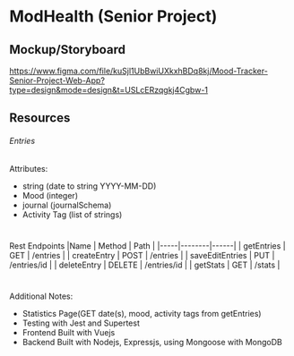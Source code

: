 # ModHealth (Senior Project)

## Mockup/Storyboard
https://www.figma.com/file/kuSjl1UbBwiUXkxhBDq8kj/Mood-Tracker-Senior-Project-Web-App?type=design&mode=design&t=USLcERzqgkj4Cgbw-1

## Resources
###### Entries
Attributes:
- string (date to string YYYY-MM-DD)
- Mood (integer)
- journal (journalSchema)
- Activity Tag (list of strings)

#
Rest Endpoints
|Name | Method | Path |
|-----|--------|------|
| getEntries | GET | /entries |
| createEntry | POST | /entries |
| saveEditEntries | PUT | /entries/id |
| deleteEntry | DELETE | /entries/id |
| getStats | GET | /stats |


#
Additional Notes:
- Statistics Page(GET date(s), mood, activity tags from getEntries)
- Testing with Jest and Supertest
- Frontend Built with Vuejs
- Backend Built with Nodejs, Expressjs, using Mongoose with MongoDB

